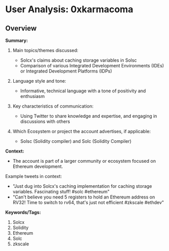 # User Analysis: 0xkarmacoma

## Overview

**Summary:**

1. Main topics/themes discussed:
   - Solcx's claims about caching storage variables in Solsc
   - Comparison of various Integrated Development Environments (IDEs) or Integrated Development Platforms (IDPs)

2. Language style and tone:
   - Informative, technical language with a tone of positivity and enthusiasm

3. Key characteristics of communication:
   - Using Twitter to share knowledge and expertise, and engaging in discussions with others

4. Which Ecosystem or project the account advertises, if applicable:
   - Solsc (Solidity compiler) and Solc (Solidity Compiler)

**Context:**

- The account is part of a larger community or ecosystem focused on Ethereum development.

Example tweets in context:

* "Just dug into Solcx's caching implementation for caching storage variables. Fascinating stuff! #solc #ethereum"
* "Can't believe you need 5 registers to hold an Ethereum address on RV32! Time to switch to rv64, that's just not efficient #zkscale #ethdev"

**Keywords/Tags:**

1. Solcx
2. Solidity
3. Ethereum
4. Solc
5. zkscale